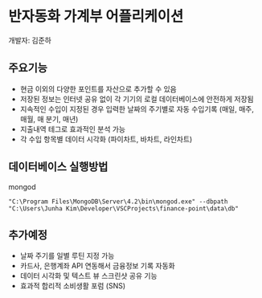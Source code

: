 반자동화 가계부 어플리케이션
====
개발자: 김준하

주요기능
----
+ 현금 이외의 다양한 포인트를 자산으로 추가할 수 있음
+ 저장된 정보는 인터넷 공유 없이 각 기기의 로컬 데이터베이스에 안전하게 저장됨
+ 지속적인 수입이 지정된 경우 입력한 날짜의 주기별로 자동 수입기록 (매일, 매주, 매월, 매 분기, 매년)
+ 지출내역 테그로 효과적인 분석 가능
+ 각 수입 항목별 데이터 시각화 (파이차트, 바차트, 라인차트)

데이터베이스 실행방법
----
mongod
```
"C:\Program Files\MongoDB\Server\4.2\bin\mongod.exe" --dbpath "C:\Users\Junha Kim\Developer\VSCProjects\finance-point\data\db"
```

추가예정
----
+ 날짜 주기를 일별 루틴 지정 가능
+ 카드사, 은행계좌 API 연동해서 금융정보 기록 자동화
+ 데이터 시각화 및 텍스트 뷰 스크린샷 공유 기능
+ 효과적 합리적 소비생활 포럼 (SNS)